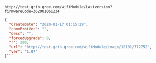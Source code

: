 `http://test.grih.gree.com/wifiModule/Lastversion?firmwareCode=362001061234`

```json
{
  "CreateDate": "2020-01-17 01:15:29",
  "commProtVer": "",
  "desc": "",
  "forcedUpgrade": 0,
  "r": 200,
  "url": "http://test.grih.gree.com/wifiModule/image/12191/772752",
  "ver": "1.07"
}```